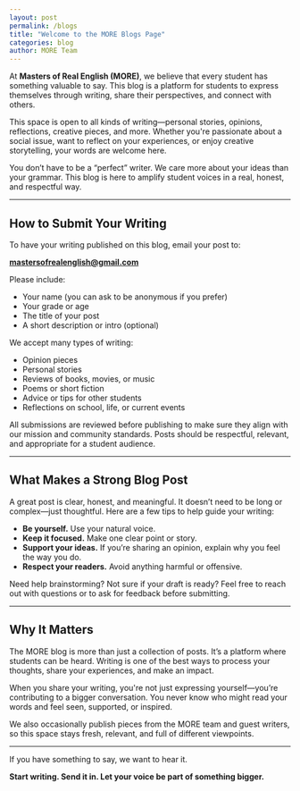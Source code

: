 ```yaml
---
layout: post
permalink: /blogs
title: "Welcome to the MORE Blogs Page"
categories: blog
author: MORE Team
---
```


At **Masters of Real English (MORE)**, we believe that every student has something valuable to say. This blog is a platform for students to express themselves through writing, share their perspectives, and connect with others.

This space is open to all kinds of writing—personal stories, opinions, reflections, creative pieces, and more. Whether you're passionate about a social issue, want to reflect on your experiences, or enjoy creative storytelling, your words are welcome here.

You don’t have to be a “perfect” writer. We care more about your ideas than your grammar. This blog is here to amplify student voices in a real, honest, and respectful way.

---

## How to Submit Your Writing

To have your writing published on this blog, email your post to:

**mastersofrealenglish@gmail.com**

Please include:
- Your name (you can ask to be anonymous if you prefer)
- Your grade or age
- The title of your post
- A short description or intro (optional)

We accept many types of writing:
- Opinion pieces  
- Personal stories  
- Reviews of books, movies, or music  
- Poems or short fiction  
- Advice or tips for other students  
- Reflections on school, life, or current events

All submissions are reviewed before publishing to make sure they align with our mission and community standards. Posts should be respectful, relevant, and appropriate for a student audience.

---

## What Makes a Strong Blog Post

A great post is clear, honest, and meaningful. It doesn’t need to be long or complex—just thoughtful. Here are a few tips to help guide your writing:

- **Be yourself.** Use your natural voice.  
- **Keep it focused.** Make one clear point or story.  
- **Support your ideas.** If you’re sharing an opinion, explain why you feel the way you do.  
- **Respect your readers.** Avoid anything harmful or offensive.

Need help brainstorming? Not sure if your draft is ready? Feel free to reach out with questions or to ask for feedback before submitting.

---

## Why It Matters

The MORE blog is more than just a collection of posts. It’s a platform where students can be heard. Writing is one of the best ways to process your thoughts, share your experiences, and make an impact.

When you share your writing, you're not just expressing yourself—you’re contributing to a bigger conversation. You never know who might read your words and feel seen, supported, or inspired.

We also occasionally publish pieces from the MORE team and guest writers, so this space stays fresh, relevant, and full of different viewpoints.

---

If you have something to say, we want to hear it.

**Start writing. Send it in. Let your voice be part of something bigger.**
